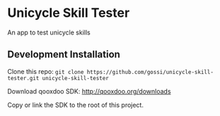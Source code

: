 Unicycle Skill Tester
=====================

An app to test unicycle skills


Development Installation
------------------------

Clone this repo: `git clone https://github.com/gossi/unicycle-skill-tester.git unicycle-skill-tester`

Download qooxdoo SDK: http://qooxdoo.org/downloads

Copy or link the SDK to the root of this project.
